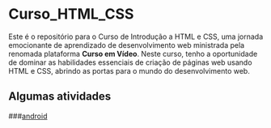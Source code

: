 # Curso_HTML_CSS
   
Este é o repositório para o Curso de Introdução a HTML e CSS, uma jornada emocionante de aprendizado de desenvolvimento web 
ministrada pela renomada plataforma **Curso em Vídeo**. Neste curso, tenho a oportunidade de dominar as habilidades essenciais 
de criação de páginas web usando HTML e CSS, abrindo as portas para o mundo do desenvolvimento web.

## Algumas atividades

###[android](projetos/ProjetoCordel)

